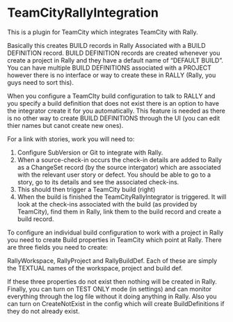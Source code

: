 TeamCityRallyIntegration
========================

This is a plugin for TeamCity which integrates TeamCity with Rally. 

Basically this creates BUILD records in Rally Associated with a BUILD DEFINITION record. BUILD DEFINITION records are created whenever you create a project in Rally and they have a default name of “DEFAULT BUILD”. You can have multiple BUILD DEFINITIONS associated with a PROJECT however there is no interface or way to create these in RALLY (Rally, you guys need to sort this). 

When you configure a TeamCIty build configuration to talk to RALLY and you specify a build definition that does not exist there is an option to have the integrator create it for you automatically. This feature is needed as there is no other way to create BUILD DEFINITIONS through the UI (you can edit thier names but canot create new ones). 

For a link with stories, work you will need to:

1.  Configure SubVersion or Git to integrate with Rally.
2.	When a source-check-in occurs the check-in details are added to Rally as a ChangeSet record (by the source intergator) which are associated with the relevant user story or defect. You should be able to go to a story, go to its details and see the associated check-ins. 
3.	This should then trigger a TeamCity build (right)
4.	When the build is finished the TeamCityRallyIntegrator is triggered. It will look at the check-ins associated with the build (as provided by TeamCity), find them in Rally, link them to the build record and create a build record. 

To configure an individual build configuration to work with a project in Rally you need to create Build properties in TeamCity which point at Rally. There are three fields you need to create:

RallyWorkspace, RallyProject and RallyBuildDef. Each of these are simply the TEXTUAL names of the workspace, project and build def.  

If these three properties do not exist then nothing will be created in Rally. Finally, you can turn on TEST ONLY mode (in settings) and can monitor everything through the log file without it doing anything in Rally. Also you can turn on CreateNotExist in the config which will create BuildDefinitions if they do not already exist. 

